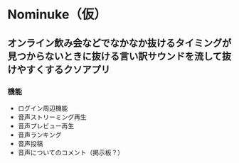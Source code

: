 # Nominuke（仮）
## オンライン飲み会などでなかなか抜けるタイミングが見つからないときに抜ける言い訳サウンドを流して抜けやすくするクソアプリ

### 機能
- ログイン周辺機能
- 音声ストリーミング再生
- 音声プレビュー再生
- 音声ランキング
- 音声投稿
- 音声についてのコメント（掲示板？）
